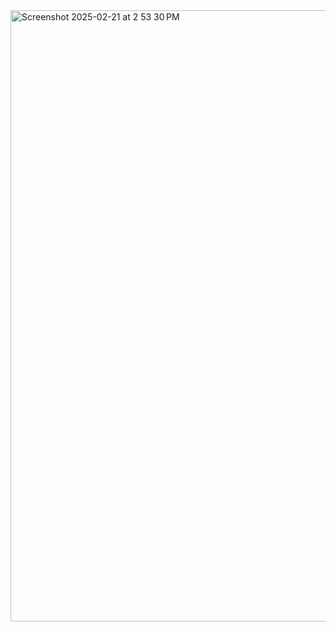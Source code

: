 <img width="978" alt="Screenshot 2025-02-21 at 2 53 30 PM" src="https://github.com/user-attachments/assets/a478e2a8-ede6-4f6c-beb8-074150a02c38" />
